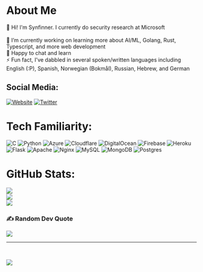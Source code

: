 # About Me

👋 Hi! I'm Synfinner. I currently do security research at Microsoft<br><br>🌱 I’m currently working on learning more about AI/ML, Golang, Rust, Typescript, and more web development<br>💬 Happy to chat and learn<br>⚡ Fun fact, I've dabbled in several spoken/written languages including English (:P), Spanish, Norwegian (Bokmål), Russian, Hebrew, and German

## Social Media:
[![Website](https://img.shields.io/badge/Blog-GTFKD.com-blueviolet)](https://gtfkd.com) [![Twitter](https://img.shields.io/badge/Twitter-%231DA1F2.svg?logo=Twitter&logoColor=white)](https://twitter.com/synfinner)

# Tech Familiarity:
![C](https://img.shields.io/badge/c-%2300599C.svg?style=plastic&logo=c&logoColor=white) ![Python](https://img.shields.io/badge/python-3670A0?style=plastic&logo=python&logoColor=ffdd54) ![Azure](https://img.shields.io/badge/azure-%230072C6.svg?style=plastic&logo=azure-devops&logoColor=white) ![Cloudflare](https://img.shields.io/badge/Cloudflare-F38020?style=plastic&logo=Cloudflare&logoColor=white) ![DigitalOcean](https://img.shields.io/badge/DigitalOcean-%230167ff.svg?style=plastic&logo=digitalOcean&logoColor=white) ![Firebase](https://img.shields.io/badge/firebase-%23039BE5.svg?style=plastic&logo=firebase) ![Heroku](https://img.shields.io/badge/heroku-%23430098.svg?style=plastic&logo=heroku&logoColor=white) ![Flask](https://img.shields.io/badge/flask-%23000.svg?style=plastic&logo=flask&logoColor=white) ![Apache](https://img.shields.io/badge/apache-%23D42029.svg?style=plastic&logo=apache&logoColor=white) ![Nginx](https://img.shields.io/badge/nginx-%23009639.svg?style=plastic&logo=nginx&logoColor=white) ![MySQL](https://img.shields.io/badge/mysql-%2300f.svg?style=plastic&logo=mysql&logoColor=white) ![MongoDB](https://img.shields.io/badge/MongoDB-%234ea94b.svg?style=plastic&logo=mongodb&logoColor=white) ![Postgres](https://img.shields.io/badge/postgres-%23316192.svg?style=plastic&logo=postgresql&logoColor=white)
# GitHub Stats:
![](https://github-readme-stats.vercel.app/api?username=synfinner&theme=radical&hide_border=false&include_all_commits=true&count_private=true)<br/>
![](https://github-readme-streak-stats.herokuapp.com/?user=synfinner&theme=radical&hide_border=false)<br/>
![](https://github-readme-stats.vercel.app/api/top-langs/?username=synfinner&theme=radical&hide_border=false&include_all_commits=true&count_private=true&layout=compact)

### ✍️ Random Dev Quote
![](https://quotes-github-readme.vercel.app/api?type=horizontal&theme=radical)

---
<br>

[![](https://visitcount.itsvg.in/api?id=synfinner&icon=0&color=9)](https://visitcount.itsvg.in)
<!-- Proudly created with GPRM ( https://gprm.itsvg.in ) -->